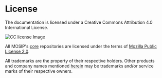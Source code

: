 # License

The documentation is licensed under a Creative Commons Attribution 4.0 International License.

[![CC license Image](https://github.com/mosip/documentation/raw/c55e1a943900038cdee9f3568409d0b2430729d9/docs/\_images/by.svg)](https://github.com/mosip/documentation/blob/c55e1a943900038cdee9f3568409d0b2430729d9/docs/\_images/by.svg)

All MOSIP's [core](https://github.com/mosip) repositories are licensed under the terms of [Mozilla Public License 2.0](https://github.com/mosip/commons/blob/master/LICENSE).

All trademarks are the property of their respective holders. Other products and company names mentioned [herein](https://github.com/mosip) may be trademarks and/or service marks of their respective owners.

